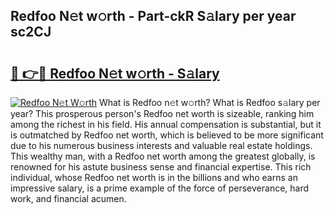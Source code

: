 ## Redfoo N𝚎t w𝚘rth - Part-ckR S𝚊lary per year sc2CJ

# <h2><a href="http://gc0bwz.nevu.top/?p=Redfoo">🔗 👉🔴 Redfoo N𝚎t w𝚘rth - S𝚊lary</a></h2>

[![Redfoo N𝚎t W𝚘rth](https://i.imgur.com/Oavwk0R.jpeg)](http://gc0bwz.nevu.top/?p=Redfoo)
What is Redfoo n𝚎t w𝚘rth? What is Redfoo s𝚊lary per year?
This prosperous person's Redfoo net worth is sizeable, ranking him among the richest in his field. His annual compensation is substantial, but it is outmatched by Redfoo net worth, which is believed to be more significant due to his numerous business interests and valuable real estate holdings. This wealthy man, with a Redfoo net worth among the greatest globally, is renowned for his astute business sense and financial expertise. This rich individual, whose Redfoo net worth is in the billions and who earns an impressive salary, is a prime example of the force of perseverance, hard work, and financial acumen.
